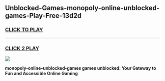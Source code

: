 
## Unblocked-Games-monopoly-online-unblocked-games-Play-Free-13d2d
<h3>
<a href="https://premium76.site?title=monopoly-online-unblocked-games&ref=19M">CLICK TO PLAY</a></h3>
<hr>

<h3>
<a href="https://premium76.site?title=monopoly-online-unblocked-games&ref=19M">CLICK 2 PLAY</a>
  
</h3>

<a href="https://premium76.site?title=monopoly-online-unblocked-games&ref=19M"><img src="https://clearcache.store/games.png"></a>


**monopoly-online-unblocked-games games unblocked: Your Gateway to Fun and Accessible Online Gaming**
